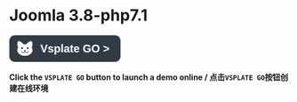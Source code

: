 # Joomla 3.8-php7.1

<a href="https://www.vsplate.com/?docker-compose=https://github.com/vsplate/dcenvs/joomla/3.8-php7.1"><img alt="VSPLATE GO" src="https://raw.githubusercontent.com/vsplate/images/master/vsgo_btn.png" width="200px"></a>

**Click the `VSPLATE GO` button to launch a demo online / 点击`VSPLATE GO`按钮创建在线环境**